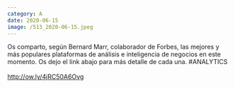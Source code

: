 ```yaml
--- 
category: A 
date: 2020-06-15 
image: /513_2020-06-15.jpeg 
--- 
```


Os comparto, según Bernard Marr, colaborador de Forbes,  las mejores y más populares plataformas de análisis e inteligencia de negocios en este momento. Os dejo el link abajo para más detalle de cada una. #ANALYTICS <br><br>http://ow.ly/4jRC50A6Ovg